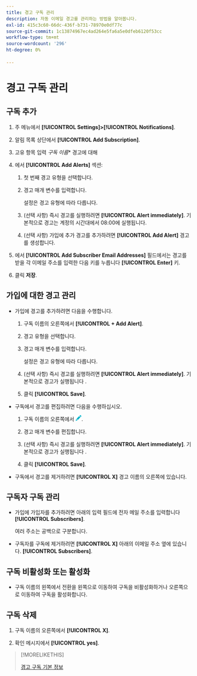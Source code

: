 ```yaml
---
title: 경고 구독 관리
description: 자동 이메일 경고를 관리하는 방법을 알아봅니다.
exl-id: 415c3c60-66dc-436f-b731-78970e0df77c
source-git-commit: 1c13874967ec4ad264e5fa6a5e0dfeb6120f53cc
workflow-type: tm+mt
source-wordcount: '296'
ht-degree: 0%

---
```


# 경고 구독 관리

## 구독 추가

1. 주 메뉴에서 **[!UICONTROL Settings]>[!UICONTROL Notifications]**.

1. 알림 목록 상단에서 **[!UICONTROL Add Subscription]**.

1. 고유 항목 입력 *구독 이름** 경고에 대해

1. 에서 **[!UICONTROL Add Alerts]** 섹션:

   1. 첫 번째 경고 유형을 선택합니다.

   1. 경고 매개 변수를 입력합니다.

      설정은 경고 유형에 따라 다릅니다.

   1. (선택 사항) 즉시 경고를 실행하려면 **[!UICONTROL Alert immediately]**. 기본적으로 경고는 계정의 시간대에서 08:00에 실행됩니다.

   1. (선택 사항) 가입에 추가 경고를 추가하려면 **[!UICONTROL Add Alert]** 경고를 생성합니다.

1. 에서 **[!UICONTROL Add Subscriber Email Addresses]** 필드에서는 경고를 받을 각 이메일 주소를 입력한 다음 키를 누릅니다 **[!UICONTROL Enter]** 키.

1. 클릭 **저장**.

## 가입에 대한 경고 관리

* 가입에 경고를 추가하려면 다음을 수행합니다.

   1. 구독 이름의 오른쪽에서 **[!UICONTROL + Add Alert]**.

   1. 경고 유형을 선택합니다.

   1. 경고 매개 변수를 입력합니다.

      설정은 경고 유형에 따라 다릅니다.

   1. (선택 사항) 즉시 경고를 실행하려면 **[!UICONTROL Alert immediately]**. 기본적으로 경고가 실행됩니다 <!-- at what time? -->.

   1. 클릭 **[!UICONTROL Save]**.

* 구독에서 경고를 편집하려면 다음을 수행하십시오.

   1. 구독 이름의 오른쪽에서 ![편집](/help/dsp/assets/edit.png).

   1. 경고 매개 변수를 편집합니다.

   1. (선택 사항) 즉시 경고를 실행하려면 **[!UICONTROL Alert immediately]**. 기본적으로 경고가 실행됩니다 <!-- at what time? -->.

   1. 클릭 **[!UICONTROL Save]**.

* 구독에서 경고를 제거하려면 **[!UICONTROL X]** 경고 이름의 오른쪽에 있습니다.

## 구독자 구독 관리

* 가입에 가입자를 추가하려면 아래의 입력 필드에 전자 메일 주소를 입력합니다 **[!UICONTROL Subscribers]**.

   여러 주소는 공백으로 구분합니다.

* 구독자를 구독에 제거하려면 **[!UICONTROL X]** 아래의 이메일 주소 옆에 있습니다. **[!UICONTROL Subscribers]**.

## 구독 비활성화 또는 활성화

* 구독 이름의 왼쪽에서 전환을 왼쪽으로 이동하여 구독을 비활성화하거나 오른쪽으로 이동하여 구독을 활성화합니다.

## 구독 삭제

1. 구독 이름의 오른쪽에서 **[!UICONTROL X]**.

1. 확인 메시지에서 **[!UICONTROL yes]**.

>[!MORELIKETHIS]
>
>[경고 구독 기본 정보](alerts-about.md)
